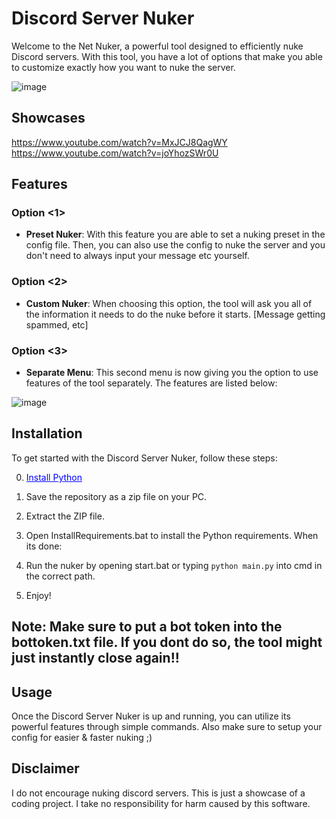 # Discord Server Nuker

Welcome to the Net Nuker, a powerful tool designed to efficiently nuke Discord servers. With this tool, you have a lot of options that make you able to customize exactly how you want to nuke the server.

![image](https://github.com/Berusar/discord-server-nuke-bot/assets/168286501/df50bd95-8891-493c-a7ab-56ce5e10ca1c)

## Showcases

https://www.youtube.com/watch?v=MxJCJ8QagWY
https://www.youtube.com/watch?v=joYhozSWr0U

## Features

### Option <1>
- **Preset Nuker**: With this feature you are able to set a nuking preset in the config file. Then, you can also use the config to nuke the server and you don't need to always input your message etc yourself.

### Option <2>
- **Custom Nuker**: When choosing this option, the tool will ask you all of the information it needs to do the nuke before it starts. [Message getting spammed, etc]

### Option <3>
- **Separate Menu**: This second menu is now giving you the option to use features of the tool separately. The features are listed below:
  
![image](https://github.com/Berusar/discord-server-nuke-bot/assets/168286501/ff95883c-d909-4698-94e1-93342d53f98f)

## Installation

To get started with the Discord Server Nuker, follow these steps:

0. <a href="https://www.python.org/downloads/" style="color: blue;">Install Python</a>

1. Save the repository as a zip file on your PC.

2. Extract the ZIP file.

3. Open InstallRequirements.bat to install the Python requirements. When its done:

4. Run the nuker by opening start.bat or typing `python main.py` into cmd in the correct path.

5. Enjoy!

## Note: Make sure to put a bot token into the bottoken.txt file. If you dont do so, the tool might just instantly close again!!

## Usage

Once the Discord Server Nuker is up and running, you can utilize its powerful features through simple commands. Also make sure to setup your config for easier & faster nuking ;)

## Disclaimer

I do not encourage nuking discord servers. This is just a showcase of a coding project. I take no responsibility for harm caused by this software.
